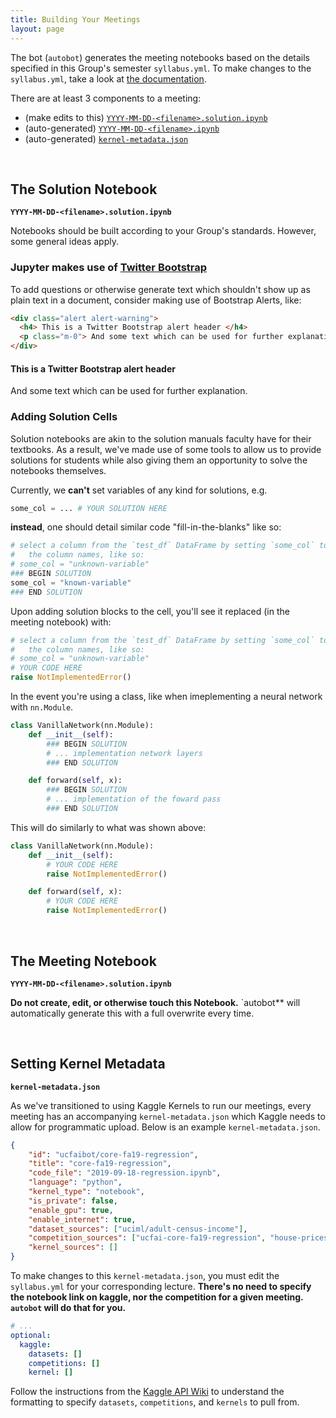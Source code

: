 ```yaml
---
title: Building Your Meetings
layout: page
---
```

The bot (`autobot`) generates the meeting notebooks based on the details
specified in this Group's semester `syllabus.yml`. To make changes to the
`syllabus.yml`, take a look at [the documentation][edit-syllabus].

There are at least 3 components to a meeting:
- (make edits to this) [`YYYY-MM-DD-<filename>.solution.ipynb`][notebook-solution]
- (auto-generated) [`YYYY-MM-DD-<filename>.ipynb`][notebook-meeting]
- (auto-generated) [`kernel-metadata.json`][kernel-metadata]

[notebook-solution]: #notebook-solution
[notebook-meeting]:  #notebook-meeting
[kernel-metadata]:   #kernel-metadata

<br />

<span id="notebook-solution"></span>
## The Solution Notebook
**`YYYY-MM-DD-<filename>.solution.ipynb`**

Notebooks should be built according to your Group's standards. However,
some general ideas apply.

### Jupyter makes use of [Twitter Bootstrap][bootstrap]
To add questions or otherwise generate text which shouldn't show up as plain
text in a document, consider making use of Bootstrap Alerts, like:
```html
<div class="alert alert-warning">
  <h4> This is a Twitter Bootstrap alert header </h4>
  <p class="m-0"> And some text which can be used for further explanation. </p>
</div>
```
<div class="alert alert-warning">
  <h4> This is a Twitter Bootstrap alert header </h4>
  <p class="m-0"> And some text which can be used for further explanation. </p>
</div>

### Adding Solution Cells
Solution notebooks are akin to the solution manuals faculty have for their
textbooks. As a result, we've made use of some tools to allow us to provide
solutions for students while also giving them an opportunity to solve the
notebooks themselves.

Currently, we **can't** set variables of any kind for solutions, e.g.
```python
some_col = ... # YOUR SOLUTION HERE
```
**instead**, one should detail similar code "fill-in-the-blanks" like so:
```python
# select a column from the `test_df` DataFrame by setting `some_col` to one of
#   the column names, like so:
# some_col = "unknown-variable"
### BEGIN SOLUTION
some_col = "known-variable"
### END SOLUTION
```
Upon adding solution blocks to the cell, you'll see it replaced (in the meeting
notebook) with:
```python
# select a column from the `test_df` DataFrame by setting `some_col` to one of
#   the column names, like so:
# some_col = "unknown-variable"
# YOUR CODE HERE
raise NotImplementedError()
```
In the event you're using a class, like when imeplementing a neural network with
`nn.Module`.
```python
class VanillaNetwork(nn.Module):
    def __init__(self):
        ### BEGIN SOLUTION
        # ... implementation network layers
        ### END SOLUTION

    def forward(self, x):
        ### BEGIN SOLUTION
        # ... implementation of the foward pass
        ### END SOLUTION
```
This will do similarly to what was shown above:
```python
class VanillaNetwork(nn.Module):
    def __init__(self):
        # YOUR CODE HERE
        raise NotImplementedError()

    def forward(self, x):
        # YOUR CODE HERE
        raise NotImplementedError()
```

<br />

<span id="notebook-meeting"></span>
## The Meeting Notebook
**`YYYY-MM-DD-<filename>.solution.ipynb`**

**Do not create, edit, or otherwise touch this Notebook.** `autobot** will
automatically generate this with a full overwrite every time.

<br />

<span id="kernel-metadata"></span>
## Setting Kernel Metadata
**`kernel-metadata.json`**

As we've transitioned to using Kaggle Kernels to run our meetings, every
meeting has an accompanying `kernel-metadata.json` which Kaggle needs to allow
for programmatic upload. Below is an example `kernel-metadata.json`.
```json
{
    "id": "ucfaibot/core-fa19-regression",
    "title": "core-fa19-regression",
    "code_file": "2019-09-18-regression.ipynb",
    "language": "python",
    "kernel_type": "notebook",
    "is_private": false,
    "enable_gpu": true,
    "enable_internet": true,
    "dataset_sources": ["uciml/adult-census-income"],
    "competition_sources": ["ucfai-core-fa19-regression", "house-prices-advanced-regression-techniques"],
    "kernel_sources": []
}
```
To make changes to this `kernel-metadata.json`, you must edit the
`syllabus.yml` for your corresponding lecture. **There's no need to specify
the notebook link on kaggle, nor the competition for a given meeting. `autobot`
will do that for you.**
```yaml
# ...
optional:
  kaggle:
    datasets: []
    competitions: []
    kernel: []
```
Follow the instructions from the [Kaggle API Wiki][kaggle-metadata-api] to
understand the formatting to specify `datasets`, `competitions`, and
`kernels` to pull from.

[edit-syllabus]: https://ucfai.org/docs/admin/seed-semester#syllabus-yml
[bootstrap]: https://bootstrap.com/
[kaggle-metadata-api]: https://github.com/Kaggle/kaggle-api/wiki/Kernel-Metadata
